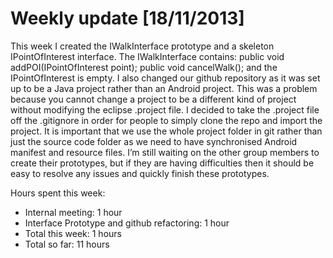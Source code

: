 # Weekly update [18/11/2013]
This week I created the IWalkInterface prototype and a skeleton IPointOfInterest interface. The IWalkInterface contains:
        public void addPOI(IPointOfInterest point);
        public void cancelWalk();
and the IPointOfInterest is empty.
I also changed our github repository as it was set up to be a Java project rather than an Android project. This was a problem because you cannot change a project to be a different kind of project without modifying the eclipse .project file.
I decided to take the .project file off the .gitignore in order for people to simply clone the repo and import the project. It is important that we use the whole project folder in git rather than just the source code folder as we need to have synchronised Android manifest and resource files.
I’m still waiting on the other group members to create their prototypes, but if they are having difficulties then it should be easy to resolve any issues and quickly finish these prototypes.

Hours spent this week:
  - Internal meeting: 1 hour
  - Interface Prototype and github refactoring: 1 hour
  - Total this week: 1 hours
  - Total so far: 11 hours

